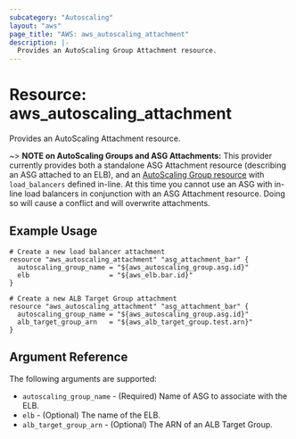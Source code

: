 ```yaml
---
subcategory: "Autoscaling"
layout: "aws"
page_title: "AWS: aws_autoscaling_attachment"
description: |-
  Provides an AutoScaling Group Attachment resource.
---
```


# Resource: aws_autoscaling_attachment

Provides an AutoScaling Attachment resource.

~> **NOTE on AutoScaling Groups and ASG Attachments:** This provider currently provides
both a standalone ASG Attachment resource (describing an ASG attached to
an ELB), and an [AutoScaling Group resource](autoscaling_group.html) with
`load_balancers` defined in-line. At this time you cannot use an ASG with in-line
load balancers in conjunction with an ASG Attachment resource. Doing so will cause a
conflict and will overwrite attachments.

## Example Usage

```hcl
# Create a new load balancer attachment
resource "aws_autoscaling_attachment" "asg_attachment_bar" {
  autoscaling_group_name = "${aws_autoscaling_group.asg.id}"
  elb                    = "${aws_elb.bar.id}"
}
```

```hcl
# Create a new ALB Target Group attachment
resource "aws_autoscaling_attachment" "asg_attachment_bar" {
  autoscaling_group_name = "${aws_autoscaling_group.asg.id}"
  alb_target_group_arn   = "${aws_alb_target_group.test.arn}"
}
```

## Argument Reference

The following arguments are supported:

* `autoscaling_group_name` - (Required) Name of ASG to associate with the ELB.
* `elb` - (Optional) The name of the ELB.
* `alb_target_group_arn` - (Optional) The ARN of an ALB Target Group.

